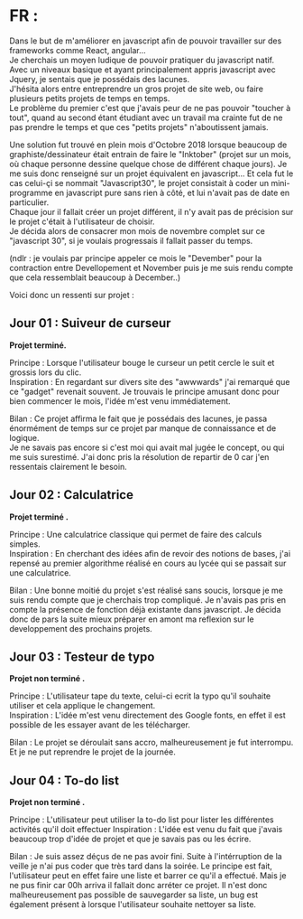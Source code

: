 # FR :

Dans le but de m'améliorer en javascript afin de pouvoir travailler sur des frameworks comme React, angular...  
Je cherchais un moyen ludique de pouvoir pratiquer du javascript natif.  
Avec un niveaux basique et ayant principalement appris javascript avec Jquery, je sentais que je possédais des lacunes.  
J'hésita alors entre entreprendre un gros projet de site web, ou faire plusieurs petits projets de temps en temps.  
Le problème du premier c'est que j'avais peur de ne pas pouvoir "toucher à tout", quand au second étant étudiant avec un travail ma crainte fut de ne pas prendre le temps et que ces "petits projets" n'aboutissent jamais.  

Une solution fut trouvé en plein mois d'Octobre 2018 lorsque beaucoup de graphiste/dessinateur était entrain de faire le "Inktober" (projet sur un mois, où chaque personne dessine quelque chose de différent chaque jours). Je me suis donc renseigné sur un projet équivalent en javascript... Et cela fut le cas celui-çi se nommait "Javascript30", le projet consistait à coder un mini-programme en javascript pure sans rien à côté, et lui n'avait pas de date en particulier.  
Chaque jour il fallait créer un projet différent, il n'y avait pas de précision sur le projet c'était à l'utilisateur de choisir.  
Je décida alors de consacrer mon mois de novembre complet sur ce "javascript 30", si je voulais progressais il fallait passer du temps.

(ndlr : je voulais par principe appeler ce mois le "Devember" pour la contraction entre Devellopement et November puis je me suis rendu compte que cela ressemblait beaucoup à December..)

Voici donc un ressenti sur projet : 

## Jour 01 : Suiveur de curseur

**Projet terminé.**

Principe : Lorsque l'utilisateur bouge le curseur un petit cercle le suit et grossis lors du clic.  
Inspiration : En regardant sur divers site des "awwwards" j'ai remarqué que ce "gadget" revenait souvent. Je trouvais le principe amusant donc pour bien commencer le mois, l'idée m'est venu immédiatement.

Bilan : Ce projet affirma le fait que je possédais des lacunes, je passa énormément de temps sur ce projet par manque de connaissance et de logique.   
Je ne savais pas encore si c'est moi qui avait mal jugée le concept, ou qui me suis surestimé. J'ai donc pris la résolution de repartir de 0 car j'en ressentais clairement le besoin.

## Jour 02 : Calculatrice

**Projet terminé .**

Principe : Une calculatrice classique qui permet de faire des calculs simples.  
Inspiration : En cherchant des idées afin de revoir des notions de bases, j'ai repensé au premier algorithme réalisé en cours au lycée qui se passait sur une calculatrice.  

Bilan : Une bonne moitié du projet s'est réalisé sans soucis, lorsque je me suis rendu compte que je cherchais trop compliqué. Je n'avais pas pris en compte la présence de fonction déjà existante dans javascript. Je décida donc de pars la suite mieux préparer en amont ma reflexion sur le developpement des prochains projets.


## Jour 03 : Testeur de typo

**Projet non terminé .**  

Principe : L'utilisateur tape du texte, celui-ci ecrit la typo qu'il souhaite utiliser et cela applique le changement.  
Inspiration : L'idée m'est venu directement des Google fonts, en effet il est possible de les essayer avant de les télécharger.  

Bilan : Le projet se déroulait sans accro, malheureusement je fut interrompu. Et je ne put reprendre le projet de la journée.

## Jour 04 : To-do list

**Projet non terminé .**  

Principe : L'utilisateur peut utiliser la to-do list pour lister les différentes activités qu'il doit effectuer
Inspiration : L'idée est venu du fait que j'avais beaucoup trop d'idée de projet et que je savais pas ou les écrire. 

Bilan : Je suis assez déçus de ne pas avoir fini. Suite à l'intérruption de la veille je n'ai pus coder que très tard dans la soirée. Le principe est fait, l'utilisateur peut en effet faire une liste et barrer ce qu'il a effectué. Mais je ne pus finir car 00h arriva il fallait donc arréter ce projet. Il n'est donc malheureusement pas possible de sauvegarder sa liste, un bug est également présent à lorsque l'utilisateur souhaite nettoyer sa liste.

